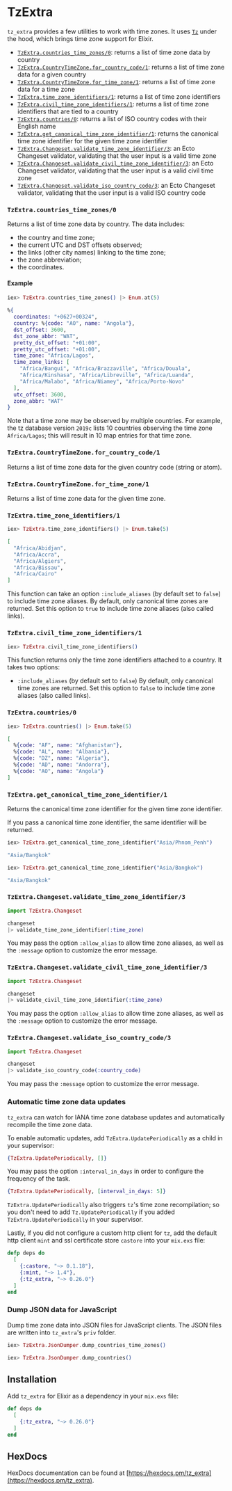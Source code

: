 # TzExtra

`tz_extra` provides a few utilities to work with time zones. It uses [`Tz`](https://github.com/mathieuprog/tz) under the hood, which brings time zone support for Elixir.

* [`TzExtra.countries_time_zones/0`](#tzextracountries_time_zones0): returns a list of time zone data by country
* [`TzExtra.CountryTimeZone.for_country_code/1`](#tzextracountrytimezonefor_country_code1): returns a list of time zone data for a given country
* [`TzExtra.CountryTimeZone.for_time_zone/1`](#tzextracountrytimezonefor_time_zone1): returns a list of time zone data for a time zone
* [`TzExtra.time_zone_identifiers/1`](#tzextratime_zone_identifiers1): returns a list of time zone identifiers
* [`TzExtra.civil_time_zone_identifiers/1`](#tzextracivil_time_zone_identifiers1): returns a list of time zone identifiers that are tied to a country
* [`TzExtra.countries/0`](#tzextracountries0): returns a list of ISO country codes with their English name
* [`TzExtra.get_canonical_time_zone_identifier/1`](#tzextraget_canonical_time_zone_identifier1): returns the canonical time zone identifier for the given time zone identifier
* [`TzExtra.Changeset.validate_time_zone_identifier/3`](#tzextraChangesetvalidate_time_zone_identifier3): an Ecto Changeset validator, validating that the user input is a valid time zone
* [`TzExtra.Changeset.validate_civil_time_zone_identifier/3`](#tzextraChangesetvalidate_civil_time_zone_identifier3): an Ecto Changeset validator, validating that the user input is a valid civil time zone
* [`TzExtra.Changeset.validate_iso_country_code/3`](#tzextraChangesetvalidate_iso_country_code3): an Ecto Changeset validator, validating that the user input is a valid ISO country code

### `TzExtra.countries_time_zones/0`

Returns a list of time zone data by country. The data includes:
* the country and time zone;
* the current UTC and DST offsets observed;
* the links (other city names) linking to the time zone;
* the zone abbreviation;
* the coordinates.

#### Example

```elixir
iex> TzExtra.countries_time_zones() |> Enum.at(5)
```

```elixir
%{
  coordinates: "+0627+00324",
  country: %{code: "AO", name: "Angola"},
  dst_offset: 3600,
  dst_zone_abbr: "WAT",
  pretty_dst_offset: "+01:00",
  pretty_utc_offset: "+01:00",
  time_zone: "Africa/Lagos",
  time_zone_links: [
    "Africa/Bangui", "Africa/Brazzaville", "Africa/Douala",
    "Africa/Kinshasa", "Africa/Libreville", "Africa/Luanda",
    "Africa/Malabo", "Africa/Niamey", "Africa/Porto-Novo"
  ],
  utc_offset: 3600,
  zone_abbr: "WAT"
}
```

Note that a time zone may be observed by multiple countries. For example, the tz database version `2019c` lists 10
countries observing the time zone `Africa/Lagos`; this will result in 10 map entries for that time zone.

### `TzExtra.CountryTimeZone.for_country_code/1`

Returns a list of time zone data for the given country code (string or atom).

### `TzExtra.CountryTimeZone.for_time_zone/1`

Returns a list of time zone data for the given time zone.

### `TzExtra.time_zone_identifiers/1`

```elixir
iex> TzExtra.time_zone_identifiers() |> Enum.take(5)
```

```elixir
[
  "Africa/Abidjan",
  "Africa/Accra",
  "Africa/Algiers",
  "Africa/Bissau",
  "Africa/Cairo"
]
```

This function can take an option `:include_aliases` (by default set to `false`) to include time zone aliases. By default, only canonical time zones are returned. Set this option to `true` to include time zone aliases (also called links).

### `TzExtra.civil_time_zone_identifiers/1`

```elixir
iex> TzExtra.civil_time_zone_identifiers()
```

This function returns only the time zone identifiers attached to a country. It takes two options:
* `:include_aliases` (by default set to `false`)
  By default, only canonical time zones are returned. Set this option to `false` to include time zone aliases (also called links).

### `TzExtra.countries/0`

```elixir
iex> TzExtra.countries() |> Enum.take(5)
```

```elixir
[
  %{code: "AF", name: "Afghanistan"},
  %{code: "AL", name: "Albania"},
  %{code: "DZ", name: "Algeria"},
  %{code: "AD", name: "Andorra"},
  %{code: "AO", name: "Angola"}
]
```

### `TzExtra.get_canonical_time_zone_identifier/1`

Returns the canonical time zone identifier for the given time zone identifier.

If you pass a canonical time zone identifier, the same identifier will be returned.

```elixir
iex> TzExtra.get_canonical_time_zone_identifier("Asia/Phnom_Penh")
```

```elixir
"Asia/Bangkok"
```

```elixir
iex> TzExtra.get_canonical_time_zone_identifier("Asia/Bangkok")
```

```elixir
"Asia/Bangkok"
```

### `TzExtra.Changeset.validate_time_zone_identifier/3`

```elixir
import TzExtra.Changeset

changeset
|> validate_time_zone_identifier(:time_zone)
```

You may pass the option `:allow_alias` to allow time zone aliases, as well as the `:message` option to customize the error message.

### `TzExtra.Changeset.validate_civil_time_zone_identifier/3`

```elixir
import TzExtra.Changeset

changeset
|> validate_civil_time_zone_identifier(:time_zone)
```

You may pass the option `:allow_alias` to allow time zone aliases, as well as the `:message` option to customize the error message.

### `TzExtra.Changeset.validate_iso_country_code/3`

```elixir
import TzExtra.Changeset

changeset
|> validate_iso_country_code(:country_code)
```

You may pass the `:message` option to customize the error message.

### Automatic time zone data updates

`tz_extra` can watch for IANA time zone database updates and automatically recompile the time zone data.

To enable automatic updates, add `TzExtra.UpdatePeriodically` as a child in your supervisor:

```elixir
{TzExtra.UpdatePeriodically, []}
```

You may pass the option `:interval_in_days` in order to configure the frequency of the task.

```elixir
{TzExtra.UpdatePeriodically, [interval_in_days: 5]}
```

`TzExtra.UpdatePeriodically` also triggers `tz`'s time zone recompilation; so you don't need to add
`Tz.UpdatePeriodically` if you added `TzExtra.UpdatePeriodically` in your supervisor.

Lastly, if you did not configure a custom http client for `tz`, add the default http client `mint` and ssl certificate store `castore` into your `mix.exs` file:

```elixir
defp deps do
  [
    {:castore, "~> 0.1.18"},
    {:mint, "~> 1.4"},
    {:tz_extra, "~> 0.26.0"}
  ]
end
```

### Dump JSON data for JavaScript

Dump time zone data into JSON files for JavaScript clients. The JSON files are written into `tz_extra`'s `priv` folder.

```elixir
iex> TzExtra.JsonDumper.dump_countries_time_zones()
```

```elixir
iex> TzExtra.JsonDumper.dump_countries()
```

## Installation

Add `tz_extra` for Elixir as a dependency in your `mix.exs` file:

```elixir
def deps do
  [
    {:tz_extra, "~> 0.26.0"}
  ]
end
```

## HexDocs

HexDocs documentation can be found at [https://hexdocs.pm/tz_extra](https://hexdocs.pm/tz_extra).
